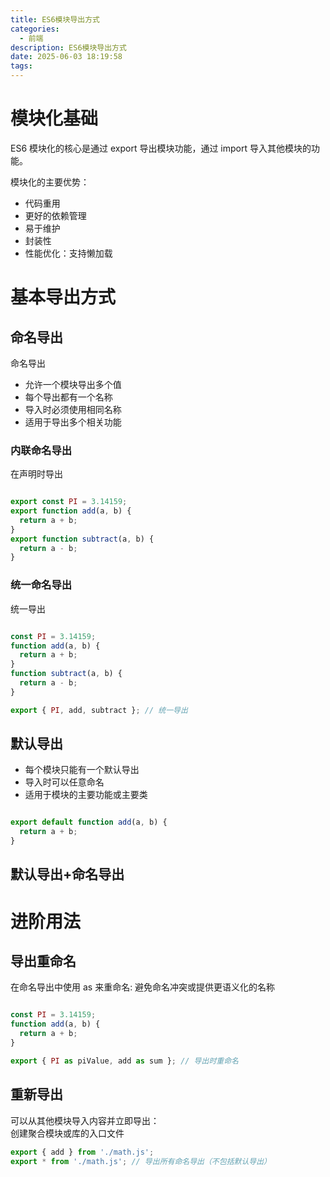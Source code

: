 ```yaml
---
title: ES6模块导出方式
categories:
  - 前端
description: ES6模块导出方式
date: 2025-06-03 18:19:58
tags:
---
```


# 模块化基础

ES6 模块化的核心是通过 export 导出模块功能，通过 import 导入其他模块的功能。  

模块化的主要优势：  
- 代码重用
- 更好的依赖管理
- 易于维护
- 封装性
- 性能优化：支持懒加载

# 基本导出方式

## 命名导出

命名导出
- 允许一个模块导出多个值
- 每个导出都有一个名称
- 导入时必须使用相同名称
- 适用于导出多个相关功能

### 内联命名导出

在声明时导出
```ts

export const PI = 3.14159;
export function add(a, b) {
  return a + b;
}
export function subtract(a, b) {
  return a - b;
}
```

### 统一命名导出

统一导出
```ts

const PI = 3.14159;
function add(a, b) {
  return a + b;
}
function subtract(a, b) {
  return a - b;
}

export { PI, add, subtract }; // 统一导出
```

## 默认导出

- 每个模块只能有一个默认导出
- 导入时可以任意命名
- 适用于模块的主要功能或主要类

```ts

export default function add(a, b) {
  return a + b;
}
```

## 默认导出+命名导出

# 进阶用法

## 导出重命名

在命名导出中使用 as 来重命名:
避免命名冲突或提供更语义化的名称
```ts

const PI = 3.14159;
function add(a, b) {
  return a + b;
}

export { PI as piValue, add as sum }; // 导出时重命名
```

## 重新导出

可以从其他模块导入内容并立即导出：  
创建聚合模块或库的入口文件
```ts
export { add } from './math.js';
export * from './math.js'; // 导出所有命名导出（不包括默认导出）
```